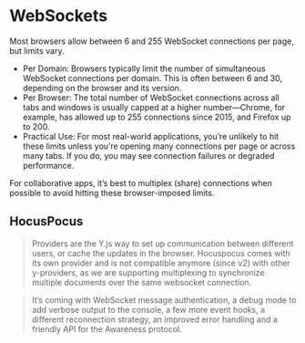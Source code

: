 # WebSockets

Most browsers allow between 6 and 255 WebSocket connections per page, but limits vary.

- Per Domain: Browsers typically limit the number of simultaneous WebSocket connections per domain. This is often between 6 and 30, depending on the browser and its version.
- Per Browser: The total number of WebSocket connections across all tabs and windows is usually capped at a higher number—Chrome, for example, has allowed up to 255 connections since 2015, and Firefox up to 200.
- Practical Use: For most real-world applications, you’re unlikely to hit these limits unless you’re opening many connections per page or across many tabs. If you do, you may see connection failures or degraded performance.

For collaborative apps, it’s best to multiplex (share) connections when possible to avoid hitting these browser-imposed limits.

## HocusPocus

> Providers are the Y.js way to set up communication between different users, or cache the updates in the browser. Hocuspocus comes with its own provider and is not compatible anymore (since v2) with other y-providers, as we are supporting multiplexing to synchronize multiple documents over the same websocket connection.

> It’s coming with WebSocket message authentication, a debug mode to add verbose output to the console, a few more event hooks, a different reconnection strategy, an improved error handling and a friendly API for the Awareness protocol.